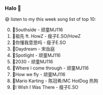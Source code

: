 

### Halo 👋

😄 listen to my this week song list of top 10:

0. 🌈Southside - 顽童MJ116
1. 🌈祖先 ft. HowZ - 瘦子E.SO/HowZ
2. 🌈你懂我意思吗 - 瘦子E.SO
3. 🌈Daydream - 宋岳庭
4. 🌈Spotlight - 顽童MJ116
5. 🌈2030 - 顽童MJ116
6. 🌈Where l come through - 顽童MJ116
7. 🌈How we fly - 顽童MJ116
8. 🌈Mario Karting - 陈冠希/MC HotDog 热狗
9. 🌈I Wish I Was There - 瘦子E.SO


